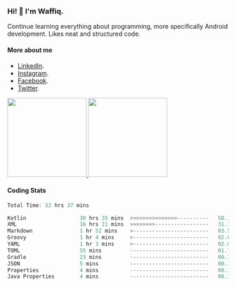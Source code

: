 ### Hi! 👋 I'm Waffiq.

Continue learning everything about programming, more specifically Android development. Likes neat and structured code.

#### More about me 
- [LinkedIn](https://www.linkedin.com/in/waffiqaziz/).
- [Instagram](https://www.instagram.com/waffiqaziz/).
- [Facebook](https://web.facebook.com/WaffiqAziz/).
- [Twitter](https://twitter.com/AzizWaffiq).

<p align="left">
<a href="https://github.com/waffiqaziz">
  <img height="180em" src="https://github-readme-stats-eight-theta.vercel.app/api?username=waffiqaziz&show_icons=true&theme=algolia&include_all_commits=true&count_private=true"/>
  <img height="180em" src="https://github-readme-stats-eight-theta.vercel.app/api/top-langs/?username=waffiqaziz&layout=compact&langs_count=8&theme=algolia"/>
</a>
</p>

#### Coding Stats
<!--START_SECTION:waka-->

```rust
Total Time: 52 hrs 37 mins

Kotlin                 30 hrs 35 mins  >>>>>>>>>>>>>>>----------   58.13 %
XML                    16 hrs 21 mins  >>>>>>>>-----------------   31.10 %
Markdown               1 hr 52 mins    >------------------------   03.57 %
Groovy                 1 hr 4 mins     >------------------------   02.05 %
YAML                   1 hr 3 mins     >------------------------   02.02 %
TOML                   55 mins         -------------------------   01.75 %
Gradle                 23 mins         -------------------------   00.74 %
JSON                   5 mins          -------------------------   00.17 %
Properties             4 mins          -------------------------   00.15 %
Java Properties        4 mins          -------------------------   00.14 %
```

<!--END_SECTION:waka-->
